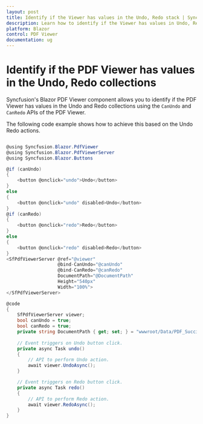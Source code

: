 ```yaml
---
layout: post
title: Identify if the Viewer has values in the Undo, Redo stack | Syncfusion
description: Learn how to identify if the Viewer has values in Undo, Redo stack in Syncfusion Blazor PDF Viewer component and more.
platform: Blazor
control: PDF Viewer
documentation: ug
---
```


# Identify if the PDF Viewer has values in the Undo, Redo collections

Syncfusion's Blazor PDF Viewer component allows you to identify if the PDF Viewer has values in the Undo and Redo collections using the `CanUndo` and `CanRedo` APIs of the PDF Viewer.

The following code example shows how to achieve this based on the Undo Redo actions.

```csharp

@using Syncfusion.Blazor.PdfViewer
@using Syncfusion.Blazor.PdfViewerServer
@using Syncfusion.Blazor.Buttons

@if (canUndo)
{
    <button @onclick="undo">Undo</button>
}
else
{
    <button @onclick="undo" disabled>Undo</button>
}
@if (canRedo)
{
    <button @onclick="redo">Redo</button>
}
else
{
    <button @onclick="redo" disabled>Redo</button>
}
<SfPdfViewerServer @ref="@viewer"
                   @bind-CanUndo="@canUndo"
                   @bind-CanRedo="@canRedo"
                   DocumentPath="@DocumentPath"
                   Height="540px"
                   Width="100%">
</SfPdfViewerServer>

@code 
{
    SfPdfViewerServer viewer;
    bool canUndo = true;
    bool canRedo = true;
    private string DocumentPath { get; set; } = "wwwroot/Data/PDF_Succinctly.pdf";
    
    // Event triggers on Undo button click.
    private async Task undo()
    {
        // API to perform Undo action.
        await viewer.UndoAsync();
    }

    // Event triggers on Redo button click.
    private async Task redo()
    {
        // API to perform Redo action.
        await viewer.RedoAsync();
    }
}

```